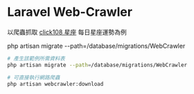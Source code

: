 # Laravel Web-Crawler

以爬蟲抓取 [click108 星座](http://astro.click108.com.tw/) 每日星座運勢為例

php artisan migrate --path=/database/migrations/WebCrawler

``` bash
# 產生該範例所需資料表
php artisan migrate --path=/database/migrations/WebCrawler

# 可直接執行網路爬蟲
php artisan webcrawler:download
```
